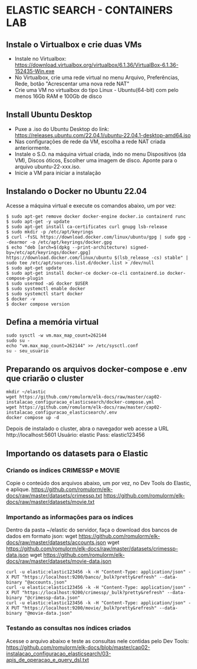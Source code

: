 # ELASTIC SEARCH - CONTAINERS LAB

## Instale o Virtualbox e crie duas VMs
* Instale no Virtualbox: https://download.virtualbox.org/virtualbox/6.1.36/VirtualBox-6.1.36-152435-Win.exe
* No Virtualbox, crie uma rede virtual no menu Arquivo, Preferências, Rede, botão "Acrescentar uma nova rede NAT"
* Crie uma VM no virtualbox do tipo Linux - Ubuntu(64-bit) com pelo menos 16Gb RAM e 100Gb de disco

## Install Ubuntu Desktop
* Puxe a .iso do Ubuntu Desktop do link: https://releases.ubuntu.com/22.04.1/ubuntu-22.04.1-desktop-amd64.iso
* Nas configurações de rede da VM, escolha a rede NAT criada anteriormente.
* Instale o S.O. na  máquina virtual criada, indo no menu Dispositivos (da VM), Discos óticos, Escolher uma imagem de disco. Aponte para o arquivo ubuntu-22-xxx.iso.
* Inicie a VM para iniciar a instalação

## Instalando o Docker no Ubuntu 22.04

Acesse a máquina virtual e execute os comandos abaixo, um por vez:

    $ sudo apt-get remove docker docker-engine docker.io containerd runc
    $ sudo apt-get -y update
    $ sudo apt-get install ca-certificates curl gnupg lsb-release
    $ sudo mkdir -p /etc/apt/keyrings
    $ curl -fsSL https://download.docker.com/linux/ubuntu/gpg | sudo gpg --dearmor -o /etc/apt/keyrings/docker.gpg
    $ echo "deb [arch=$(dpkg --print-architecture) signed-by=/etc/apt/keyrings/docker.gpg] https://download.docker.com/linux/ubuntu $(lsb_release -cs) stable" | sudo tee /etc/apt/sources.list.d/docker.list > /dev/null
    $ sudo apt-get update
    $ sudo apt-get install docker-ce docker-ce-cli containerd.io docker-compose-plugin
    $ sudo usermod -aG docker $USER
    $ sudo systemctl enable docker
    $ sudo systemctl start docker
    $ docker -v
    $ docker compose version
    
## Defina a memória virtual

    sudo sysctl -w vm.max_map_count=262144
    sudo su -
    echo "vm.max_map_count=262144" >> /etc/sysctl.conf
    su - seu_usuario

## Preparando os arquivos docker-compose e .env que criarão o cluster
    mkdir ~/elastic
    wget https://github.com/romulorm/elk-docs/raw/master/cap02-instalacao_configuracao_elasticsearch/docker-compose.yml
    wget https://github.com/romulorm/elk-docs/raw/master/cap02-instalacao_configuracao_elasticsearch/.env
    docker compose up -d

Depois de instalado o cluster, abra o navegador web acesse a URL http://localhost:5601
Usuário: elastic
Pass: elastic123456


## Importando os datasets para o Elastic

### Criando os índices CRIMESSP e MOVIE

Copie o conteúdo dos arquivos abaixo, um por vez, no Dev Tools do Elastic, e aplique.
https://github.com/romulorm/elk-docs/raw/master/datasets/crimessp.txt
https://github.com/romulorm/elk-docs/raw/master/datasets/movie.txt

### Importando as informações para os índices

Dentro da pasta ~/elastic do servidor, faça o download dos bancos de dados em formato json:
    wget https://github.com/romulorm/elk-docs/raw/master/datasets/accounts.json
    wget https://github.com/romulorm/elk-docs/raw/master/datasets/crimessp-data.json
    wget https://github.com/romulorm/elk-docs/raw/master/datasets/movie-data.json



    curl -u elastic:elastic123456 -k -H "Content-Type: application/json" -X PUT "https://localhost:9200/banco/_bulk?pretty&refresh" --data-binary "@accounts.json"
    curl -u elastic:elastic123456 -k -H "Content-Type: application/json" -X PUT "https://localhost:9200/crimessp/_bulk?pretty&refresh" --data-binary "@crimessp-data.json"
    curl -u elastic:elastic123456 -k -H "Content-Type: application/json" -X PUT "https://localhost:9200/movie/_bulk?pretty&refresh" --data-binary "@movie-data.json"
   
   
### Testando as consultas nos índices criados

Acesse o arquivo abaixo e teste as consultas nele contidas pelo Dev Tools:
https://github.com/romulorm/elk-docs/blob/master/cap02-instalacao_configuracao_elasticsearch/03-apis_de_operacao_e_query_dsl.txt
